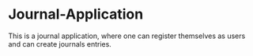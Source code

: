 # Journal-Application
This is a journal application, where one can register themselves as users and can create journals entries.
